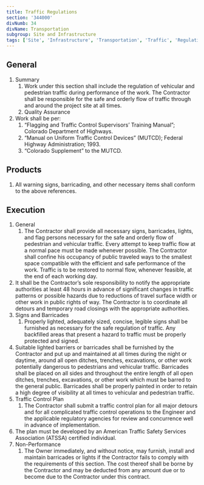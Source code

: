 ```yaml
---
title: Traffic Regulations
section: '344000'
divNumb: 34
divName: Transportation
subgroup: Site and Infrastructure
tags: ['Site', 'Infrastructure', 'Transportation', 'Traffic', 'Regulations']
---
```


## General

1. Summary
   1. Work under this section shall include the regulation of vehicular and pedestrian traffic during performance of the work. The Contractor shall be responsible for the safe and orderly flow of traffic through and around the project site at all times.
   1. Quality Assurance
2. Work shall be per:
   1. “Flagging and Traffic Control Supervisors’ Training Manual”; Colorado Department of Highways.
   2. “Manual on Uniform Traffic Control Devices” (MUTCD); Federal Highway Administration; 1993.
   3. “Colorado Supplement” to the MUTCD.

## Products

1.  All warning signs, barricading, and other necessary items shall conform to the above references.

## Execution

1. General
   1. The Contractor shall provide all necessary signs, barricades, lights, and flag persons necessary for the safe and orderly flow of pedestrian and vehicular traffic. Every attempt to keep traffic flow at a normal pace must be made whenever possible. The Contractor shall confine his occupancy of public traveled ways to the smallest space compatible with the efficient and safe performance of the work. Traffic is to be restored to normal flow, whenever feasible, at the end of each working day.
2. It shall be the Contractor’s sole responsibility to notify the appropriate authorities at least 48 hours in advance of significant changes in traffic patterns or possible hazards due to reductions of travel surface width or other work in public rights of way. The Contractor is to coordinate all detours and temporary road closings with the appropriate authorities.
3. Signs and Barricades
   1. Properly lighted, adequately sized, concise, legible signs shall be furnished as necessary for the safe regulation of traffic. Any backfilled areas that present a hazard to traffic must be properly protected and signed.
4. Suitable lighted barriers or barricades shall be furnished by the Contractor and put up and maintained at all times during the night or daytime, around all open ditches, trenches, excavations, or other work potentially dangerous to pedestrians and vehicular traffic. Barricades shall be placed on all sides and throughout the entire length of all open ditches, trenches, excavations, or other work which must be barred to the general public. Barricades shall be properly painted in order to retain a high degree of visibility at all times to vehicular and pedestrian traffic.
5. Traffic Control Plan
   1. The Contractor shall submit a traffic control plan for all major detours and for all complicated traffic control operations to the Engineer and the applicable regulatory agencies for review and concurrence well in advance of implementation.
6. The plan must be developed by an American Traffic Safety Services Association (ATSSA) certified individual.
7. Non-Performance
   1. The Owner immediately, and without notice, may furnish, install and maintain barricades or lights if the Contractor fails to comply with the requirements of this section. The cost thereof shall be borne by the Contractor and may be deducted from any amount due or to become due to the Contractor under this contract.

